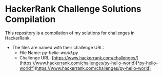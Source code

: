 # HackerRank Challenge Solutions Compilation

This repository is a compilation of my solutions for challenges in HackerRank.

- The files are named with their challenge URL:
  - File Name: *py-hello-world*.py
  - Challenge URL: [https://www.hackerrank.com/challenges/](https://www.hackerrank.com/challenges/py-hello-world)[*py-hello-world*](https://www.hackerrank.com/challenges/py-hello-world)
